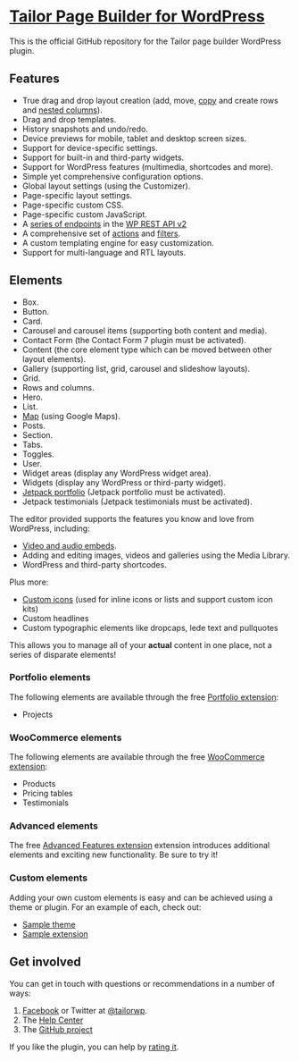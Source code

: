 # [Tailor Page Builder for WordPress](http://www.gettailor.com/)

This is the official GitHub repository for the Tailor page builder WordPress plugin.

## Features

* True drag and drop layout creation (add, move, [copy](https://github.com/Enclavely/tailor/blob/master/api.md) and create rows and [nested columns](https://medium.com/@tailorwp/columns-on-steroids-df5a5a957d89)).
* Drag and drop templates.
* History snapshots and undo/redo.
* Device previews for mobile, tablet and desktop screen sizes.
* Support for device-specific settings.
* Support for built-in and third-party widgets.
* Support for WordPress features (multimedia, shortcodes and more). 
* Simple yet comprehensive configuration options.
* Global layout settings (using the Customizer).
* Page-specific layout settings.
* Page-specific custom CSS.
* Page-specific custom JavaScript.
* A [series of endpoints](https://github.com/Enclavely/tailor/blob/master/api.md) in the [WP REST API v2](https://wordpress.org/plugins/rest-api/)
* A comprehensive set of [actions](https://github.com/Enclavely/tailor/blob/master/actions.md) and [filters](https://github.com/Enclavely/tailor/blob/master/filters.md).
* A custom templating engine for easy customization.
* Support for multi-language and RTL layouts.

## Elements

* Box.
* Button.
* Card.
* Carousel and carousel items (supporting both content and media).
* Contact Form (the Contact Form 7 plugin must be activated).
* Content (the core element type which can be moved between other layout elements).
* Gallery (supporting list, grid, carousel and slideshow layouts).
* Grid.
* Rows and columns.
* Hero.
* List.
* [Map](https://medium.com/@tailorwp/using-the-google-maps-api-with-tailor-1c4d12f3f7a3#.sonbzg2qh) (using Google Maps).
* Posts.
* Section.
* Tabs.
* Toggles.
* User.
* Widget areas (display any WordPress widget area).
* Widgets (display any WordPress or third-party widget).
* [Jetpack portfolio](https://medium.com/@tailorwp/using-icons-in-your-content-5985fb0209bc#.1ky71l1gn) (Jetpack portfolio must be activated).
* Jetpack testimonials (Jetpack testimonials must be activated).

The editor provided supports the features you know and love from WordPress, including:
* [Video and audio embeds](https://codex.wordpress.org/Embeds).
* Adding and editing images, videos and galleries using the Media Library.
* WordPress and third-party shortcodes.

Plus more:
* [Custom icons](https://medium.com/@tailorwp/using-icons-in-your-content-5985fb0209bc#.1ky71l1gn) (used for inline icons or lists and support custom icon kits)
* Custom headlines
* Custom typographic elements like dropcaps, lede text and pullquotes

This allows you to manage all of your **actual** content in one place, not a series of disparate elements!

### Portfolio elements

The following elements are available through the free [Portfolio extension](https://github.com/Enclavely/tailor-portfolio):

* Projects

### WooCommerce elements

The following elements are available through the free [WooCommerce extension](https://github.com/Enclavely/tailor-woocommerce):

* Products
* Pricing tables
* Testimonials

### Advanced elements

The free [Advanced Features extension](https://github.com/Enclavely/tailor-advanced) extension introduces additional elements and exciting new functionality.  Be sure to try it!

### Custom elements

Adding your own custom elements is easy and can be achieved using a theme or plugin.  For an example of each, check out:

* [Sample theme](https://github.com/Enclavely/tailor-sample-theme)
* [Sample extension](https://github.com/Enclavely/tailor-sample-extension)

## Get involved

You can get in touch with questions or recommendations in a number of ways:

1. [Facebook](https://www.facebook.com/tailorwp/) or Twitter at [@tailorwp](https://twitter.com/tailorwp).
2. The [Help Center](http://support.gettailor.com)
3. The [GitHub project](https://github.com/Enclavely/tailor)

If you like the plugin, you can help by [rating it](https://wordpress.org/support/view/plugin-reviews/tailor?rate=5#postform).
